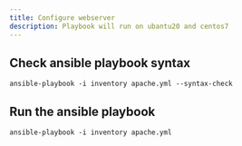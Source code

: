 ```yaml
---
title: Configure webserver 
description: Playbook will run on ubantu20 and centos7 
---
```


##  Check ansible playbook syntax
```t
ansible-playbook -i inventory apache.yml --syntax-check
```
##  Run the ansible playbook
```t
ansible-playbook -i inventory apache.yml

```